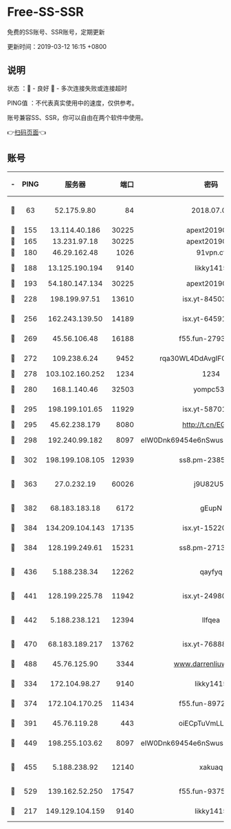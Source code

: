 # Free-SS-SSR

免费的SS账号、SSR账号，定期更新

更新时间：2019-03-12 16:15 +0800

## 说明

状态     ：🙂 - 良好 🙁 - 多次连接失败或连接超时

PING值   ：不代表真实使用中的速度，仅供参考。

账号兼容SS、SSR，你可以自由在两个软件中使用。

👉[扫码页面](https://liesauer.github.io/Free-SS-SSR/)👈

## 账号

|-|PING|服务器|端口|密码|加密方式|区域|
|:----:|:----:|:-----:|-----:|:----:|:----:|:----:|
|🙂|63|52.175.9.80|84|2018.07.07|chacha20-ietf-poly1305|HK|
|🙂|155|13.114.40.186|30225|apext2019006|chacha20|JP|
|🙂|165|13.231.97.18|30225|apext2019006|chacha20|JP|
|🙂|180|46.29.162.48|1026|91vpn.cf|rc4-md5|RU|
|🙂|188|13.125.190.194|9140|likky1415|aes-256-cfb|KR|
|🙂|193|54.180.147.134|30225|apext2019006|chacha20|KR|
|🙂|228|198.199.97.51|13610|isx.yt-84503596|aes-256-cfb|US|
|🙂|256|162.243.139.50|14189|isx.yt-64591414|aes-256-cfb|US|
|🙂|269|45.56.106.48|16188|f55.fun-27930556|aes-256-cfb|US|
|🙂|272|109.238.6.24|9452|rqa30WL4DdAvgIFG6Fs3znzTa|aes-256-cfb|FR|
|🙂|278|103.102.160.252|1234|1234|rc4-md5|JP|
|🙂|280|168.1.140.46|32503|yompc535|aes-256-cfb|AU|
|🙂|295|198.199.101.65|11929|isx.yt-58701773|aes-256-cfb|US|
|🙂|295|45.62.238.179|8080|http://t.cn/EGJIyrl|rc4-md5|CA|
|🙂|298|192.240.99.182|8097|eIW0Dnk69454e6nSwuspv9DmS201tQ0D|aes-256-cfb|US|
|🙂|302|198.199.108.105|12939|ss8.pm-23852707|aes-256-cfb|US|
|🙂|363|27.0.232.19|60026|j9U82U53|xchacha20-ietf-poly1305|HK|
|🙂|382|68.183.183.18|6172|gEupN|aes-256-cfb|SG|
|🙂|384|134.209.104.143|17135|isx.yt-15220743|aes-256-cfb|SG|
|🙂|384|128.199.249.61|15231|ss8.pm-27130247|aes-256-cfb|SG|
|🙂|436|5.188.238.34|12262|qayfyq|chacha20-ietf-poly1305|BR|
|🙂|441|128.199.225.78|11942|isx.yt-24980353|aes-256-cfb|SG|
|🙂|442|5.188.238.121|12394|llfqea|chacha20-ietf-poly1305|BR|
|🙂|470|68.183.189.217|13762|isx.yt-76888960|aes-256-cfb|SG|
|🙂|488|45.76.125.90|3344|www.darrenliuwei.com|aes-256-cfb|AU|
|🙂|334|172.104.98.27|9140|likky1415|aes-256-cfb|JP|
|🙂|374|172.104.170.25|11434|f55.fun-89729095|aes-256-cfb|SG|
|🙂|391|45.76.119.28|443|oiECpTuVmLLxk4Ts|aes-256-cfb|AU|
|🙂|449|198.255.103.62|8097|eIW0Dnk69454e6nSwuspv9DmS201tQ0D|aes-256-cfb|US|
|🙂|455|5.188.238.92|12140|xakuaq|chacha20-ietf-poly1305|BR|
|🙂|529|139.162.52.250|17547|f55.fun-93753526|aes-256-cfb|SG|
|🙁|217|149.129.104.159|9140|likky1415|aes-256-cfb|HK|
